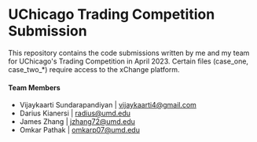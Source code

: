 # UChicago Trading Competition Submission
This repository contains the code submissions written by me and my team for UChicago's Trading Competition in April 2023. Certain files (case_one, case_two_*) require access to the xChange platform. 

#### Team Members
- Vijaykaarti Sundarapandiyan | [vijaykaarti4@gmail.com](mailto:vijaykaarti4@gmail.com)
- Darius Kianersi | [radius@umd.edu](mailto:radius@terpmail.umd.edu)
- James Zhang | [jzhang72@umd.edu](mailto:jzhang72@terpmail.umd.edu)
- Omkar Pathak | [omkarp07@umd.edu](mailto:omkarp07@terpmail.umd.edu)
